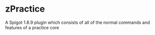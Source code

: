 # zPractice
A Spigot 1.8.9 plugin which consists of all of the normal commands and features of a practice core 
